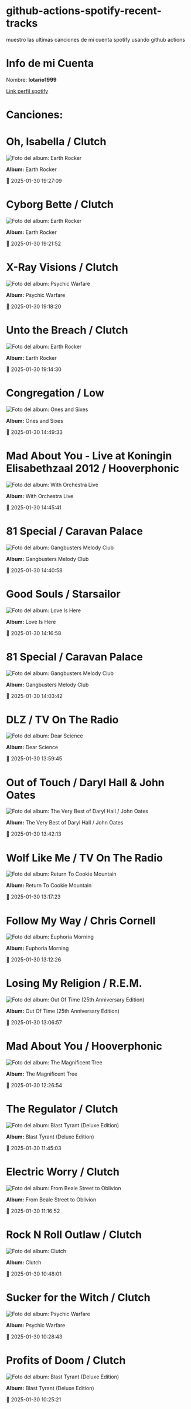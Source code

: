

# github-actions-spotify-recent-tracks        

muestro las ultimas canciones de mi cuenta spotify usando github actions

# Info de mi Cuenta
Nombre: **lotario1999**

[Link perfil spotify](https://open.spotify.com/user/lotario1999)

# Canciones:



# **Oh, Isabella** / Clutch

![Foto del album: Earth Rocker](https://i.scdn.co/image/ab67616d00001e02f10523c15349ce3741c0b4fc)

**Album:** Earth Rocker

📅 2025-01-30 19:27:09


# **Cyborg Bette** / Clutch

![Foto del album: Earth Rocker](https://i.scdn.co/image/ab67616d00001e02f10523c15349ce3741c0b4fc)

**Album:** Earth Rocker

📅 2025-01-30 19:21:52


# **X-Ray Visions** / Clutch

![Foto del album: Psychic Warfare](https://i.scdn.co/image/ab67616d00001e02c9ad83374a016d8349ed48db)

**Album:** Psychic Warfare

📅 2025-01-30 19:18:20


# **Unto the Breach** / Clutch

![Foto del album: Earth Rocker](https://i.scdn.co/image/ab67616d00001e02f10523c15349ce3741c0b4fc)

**Album:** Earth Rocker

📅 2025-01-30 19:14:30


# **Congregation** / Low

![Foto del album: Ones and Sixes](https://i.scdn.co/image/ab67616d00001e02af105fb7defe734231228f27)

**Album:** Ones and Sixes

📅 2025-01-30 14:49:33


# **Mad About You - Live at Koningin Elisabethzaal 2012** / Hooverphonic

![Foto del album: With Orchestra Live](https://i.scdn.co/image/ab67616d00001e02a2ba541bf05e093437e60598)

**Album:** With Orchestra Live

📅 2025-01-30 14:45:41


# **81 Special** / Caravan Palace

![Foto del album: Gangbusters Melody Club](https://i.scdn.co/image/ab67616d00001e028449fc89a3d7c849e05e3147)

**Album:** Gangbusters Melody Club

📅 2025-01-30 14:40:58


# **Good Souls** / Starsailor

![Foto del album: Love Is Here](https://i.scdn.co/image/ab67616d00001e02b2558d8082f26c1b2e0b7e59)

**Album:** Love Is Here

📅 2025-01-30 14:16:58


# **81 Special** / Caravan Palace

![Foto del album: Gangbusters Melody Club](https://i.scdn.co/image/ab67616d00001e028449fc89a3d7c849e05e3147)

**Album:** Gangbusters Melody Club

📅 2025-01-30 14:03:42


# **DLZ** / TV On The Radio

![Foto del album: Dear Science](https://i.scdn.co/image/ab67616d00001e0213bfc2f5f0debc84f100b9ef)

**Album:** Dear Science

📅 2025-01-30 13:59:45


# **Out of Touch** / Daryl Hall & John Oates

![Foto del album: The Very Best of Daryl Hall / John Oates](https://i.scdn.co/image/ab67616d00001e0256ce6584f5f6e58b2237f5d9)

**Album:** The Very Best of Daryl Hall / John Oates

📅 2025-01-30 13:42:13


# **Wolf Like Me** / TV On The Radio

![Foto del album: Return To Cookie Mountain](https://i.scdn.co/image/ab67616d00001e029a9c25a9f9f7adb419694a4b)

**Album:** Return To Cookie Mountain

📅 2025-01-30 13:17:23


# **Follow My Way** / Chris Cornell

![Foto del album: Euphoria Morning](https://i.scdn.co/image/ab67616d00001e02bd74dc1cdeeb5c4b57945cab)

**Album:** Euphoria Morning

📅 2025-01-30 13:12:26


# **Losing My Religion** / R.E.M.

![Foto del album: Out Of Time (25th Anniversary Edition)](https://i.scdn.co/image/ab67616d00001e02e2dd4e821bcc3f70dc0c8ffd)

**Album:** Out Of Time (25th Anniversary Edition)

📅 2025-01-30 13:06:57


# **Mad About You** / Hooverphonic

![Foto del album: The Magnificent Tree](https://i.scdn.co/image/ab67616d00001e02adc391e06a1ecdc2cb4d193f)

**Album:** The Magnificent Tree

📅 2025-01-30 12:26:54


# **The Regulator** / Clutch

![Foto del album: Blast Tyrant (Deluxe Edition)](https://i.scdn.co/image/ab67616d00001e023fd8b2cbceab317ad9cd9ad7)

**Album:** Blast Tyrant (Deluxe Edition)

📅 2025-01-30 11:45:03


# **Electric Worry** / Clutch

![Foto del album: From Beale Street to Oblivion](https://i.scdn.co/image/ab67616d00001e0287338f24cea47278af7d8c11)

**Album:** From Beale Street to Oblivion

📅 2025-01-30 11:16:52


# **Rock N Roll Outlaw** / Clutch

![Foto del album: Clutch](https://i.scdn.co/image/ab67616d00001e02853e556975a104745111154b)

**Album:** Clutch

📅 2025-01-30 10:48:01


# **Sucker for the Witch** / Clutch

![Foto del album: Psychic Warfare](https://i.scdn.co/image/ab67616d00001e02c9ad83374a016d8349ed48db)

**Album:** Psychic Warfare

📅 2025-01-30 10:28:43


# **Profits of Doom** / Clutch

![Foto del album: Blast Tyrant (Deluxe Edition)](https://i.scdn.co/image/ab67616d00001e023fd8b2cbceab317ad9cd9ad7)

**Album:** Blast Tyrant (Deluxe Edition)

📅 2025-01-30 10:25:21
